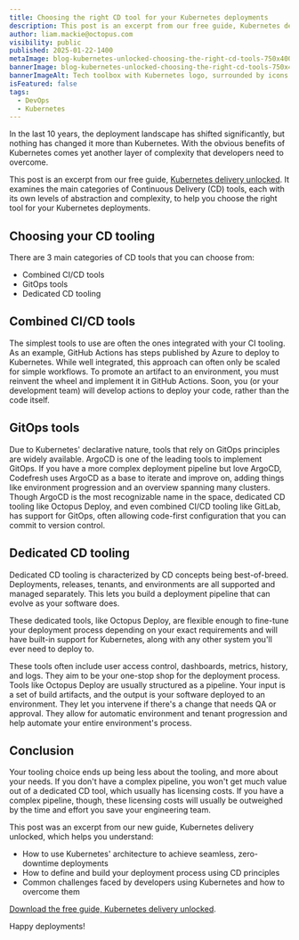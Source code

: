```yaml
---
title: Choosing the right CD tool for your Kubernetes deployments
description: This post is an excerpt from our free guide, Kubernetes delivery unlocked. It examines the main categories of Continuous Delivery tools.
author: liam.mackie@octopus.com
visibility: public
published: 2025-01-22-1400
metaImage: blog-kubernetes-unlocked-choosing-the-right-cd-tools-750x400.png
bannerImage: blog-kubernetes-unlocked-choosing-the-right-cd-tools-750x400.png
bannerImageAlt: Tech toolbox with Kubernetes logo, surrounded by icons for GitHub, Docker, Kubernetes, AWS, and Octopus Deploy, connected by a CD pipeline.
isFeatured: false
tags: 
  - DevOps
  - Kubernetes
---
```


In the last 10 years, the deployment landscape has shifted significantly, but nothing has changed it more than Kubernetes. With the obvious benefits of Kubernetes comes yet another layer of complexity that developers need to overcome.

This post is an excerpt from our free guide, [Kubernetes delivery unlocked](https://octopus.com/whitepapers/kubernetes-delivery-unlocked). It examines the main categories of Continuous Delivery (CD) tools, each with its own levels of abstraction and complexity, to help you choose the right tool for your Kubernetes deployments. 

## Choosing your CD tooling

There are 3 main categories of CD tools that you can choose from:

- Combined CI/CD tools
- GitOps tools
- Dedicated CD tooling

## Combined CI/CD tools

The simplest tools to use are often the ones integrated with your CI tooling. As an example, GitHub Actions has steps published by Azure to deploy to Kubernetes. While well integrated, this approach can often only be scaled for simple workflows. To promote an artifact to an environment, you must reinvent the wheel and implement it in GitHub Actions. Soon, you (or your development team) will develop actions to deploy your code, rather than the code itself.

## GitOps tools

Due to Kubernetes' declarative nature, tools that rely on GitOps principles are widely available. ArgoCD is one of the leading tools to implement GitOps. If you have a more complex deployment pipeline but love ArgoCD, Codefresh uses ArgoCD as a base to iterate and improve on, adding things like environment progression and an overview spanning many clusters. Though ArgoCD is the most recognizable name in the space, dedicated CD tooling like Octopus Deploy, and even combined CI/CD tooling like GitLab, has support for GitOps, often allowing code-first configuration that you can commit to version control.

## Dedicated CD tooling

Dedicated CD tooling is characterized by CD concepts being best-of-breed. Deployments, releases, tenants, and environments are all supported and managed separately. This lets you build a deployment pipeline that can evolve as your software does.

These dedicated tools, like Octopus Deploy, are flexible enough to fine-tune your deployment process depending on your exact requirements and will have built-in support for Kubernetes, along with any other system you'll ever need to deploy to.

These tools often include user access control, dashboards, metrics, history, and logs. They aim to be your one-stop shop for the deployment process. Tools like Octopus Deploy are usually structured as a pipeline. Your input is a set of build artifacts, and the output is your software deployed to an environment. They let you intervene if there's a change that needs QA or approval. They allow for automatic environment and tenant progression and help automate your entire environment's process.

## Conclusion 

Your tooling choice ends up being less about the tooling, and more about your needs. If you don't have a complex pipeline, you won't get much value out of a dedicated CD tool, which usually has licensing costs. If you have a complex pipeline, though, these licensing costs will usually be outweighed by the time and effort you save your engineering team.

This post was an excerpt from our new guide, Kubernetes delivery unlocked, which helps you understand:

- How to use Kubernetes' architecture to achieve seamless, zero-downtime deployments
- How to define and build your deployment process using CD principles
- Common challenges faced by developers using Kubernetes and how to overcome them

[Download the free guide, Kubernetes delivery unlocked](https://octopus.com/whitepapers/kubernetes-delivery-unlocked).

Happy deployments! 